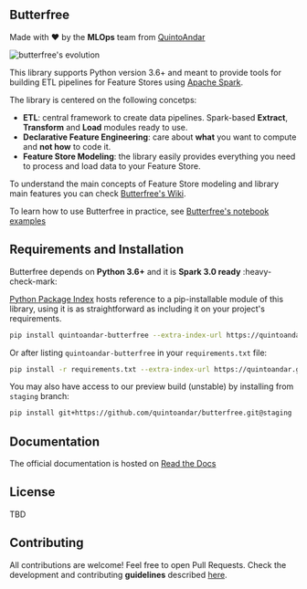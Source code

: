 ## Butterfree
Made with :heart: by the **MLOps** team from [QuintoAndar](https://github.com/quintoandar/)

![butterfree's evolution](https://i.imgur.com/wJzsBaK.gif)

This library supports Python version 3.6+ and meant to provide tools for building ETL pipelines for Feature Stores using [Apache Spark](https://spark.apache.org/).

The library is centered on the following concetps:
- **ETL**: central framework to create data pipelines. Spark-based **Extract**, **Transform** and **Load** modules ready to use.
- **Declarative Feature Engineering**: care about **what** you want to compute and **not how** to code it.
- **Feature Store Modeling**: the library easily provides everything you need to process and load data to your Feature Store.

To understand the main concepts of Feature Store modeling and library main features you can check [Butterfree's Wiki](https://github.com/quintoandar/butterfree/wiki).

To learn how to use Butterfree in practice, see [Butterfree's notebook examples](https://github.com/quintoandar/butterfree/tree/master/examples)  

## Requirements and Installation
Butterfree depends on **Python 3.6+** and it is **Spark 3.0 ready** :heavy-check-mark:

[Python Package Index](https://quintoandar.github.io/python-package-server/) hosts reference to a pip-installable module of this library, using it is as straightforward as including it on your project's requirements.

```bash
pip install quintoandar-butterfree --extra-index-url https://quintoandar.github.io/python-package-server/
```

Or after listing `quintoandar-butterfree` in your `requirements.txt` file:

```bash
pip install -r requirements.txt --extra-index-url https://quintoandar.github.io/python-package-server/
```

You may also have access to our preview build (unstable) by installing from `staging` branch:

```bash
pip install git+https://github.com/quintoandar/butterfree.git@staging
```

## Documentation
The official documentation is hosted on [Read the Docs](https://quintoandar-butterfree.readthedocs-hosted.com/en/stable/)

## License
TBD

## Contributing
All contributions are welcome! Feel free to open Pull Requests. Check the development and contributing **guidelines** described [here](CONTRIBUTING.md).
